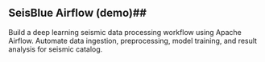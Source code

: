 ## SeisBlue Airflow (demo)##
Build a deep learning seismic data processing workflow using Apache Airflow. Automate data ingestion, preprocessing, model training, and result analysis for seismic catalog.
